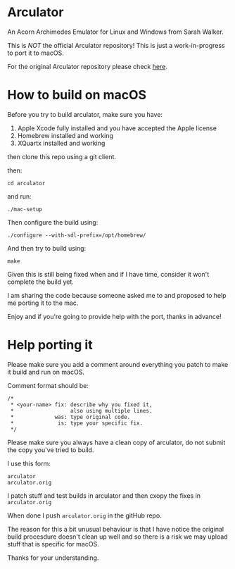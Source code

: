 # Arculator

An Acorn Archimedes Emulator for Linux and Windows from Sarah Walker.

This is *NOT* the official Arculator repository! This is just a work-in-progress to port it to macOS.

For the original Arculator repository please check [here](https://github.com/sarah-walker-pcem/arculator).

# How to build on macOS

Before you try to build arculator, make sure you have:

1) Apple Xcode fully installed and you have accepted the Apple license
2) Homebrew installed and working
3) XQuartx installed and working

then clone this repo using a git client.

then:

```
cd arculator
```

and run:
```
./mac-setup
```

Then configure the build using:
```
./configure --with-sdl-prefix=/opt/homebrew/
```

And then try to build using:
```
make
```

Given this is still being fixed when and if I have time, consider it won't complete the build yet.

I am sharing the code because someone asked me to and proposed to help me porting it to the mac.

Enjoy and if you're going to provide help with the port, thanks in advance!

# Help porting it

Please make sure you add a comment around everything you patch to make it build and run on macOS.

Comment format should be:
```
/*
 * <your-name> fix: describe why you fixed it,
 *                  also using multiple lines.
 *             was: type original code.
 *              is: type your specific fix.
 */
```

Please make sure you always have a clean copy of arculator, do not submit the copy you've tried to build.

I use this form:

```
arculator
arculator.orig
```

I patch stuff and test builds in arculator and then cxopy the fixes in `arculator.orig`

When done I push `arculator.orig` in the gitHub repo.

The reason for this a bit unusual behaviour is that I have notice the original build procesdure doesn't clean up well and so there is a risk we may upload stuff that is specific for macOS.

Thanks for your understanding.


